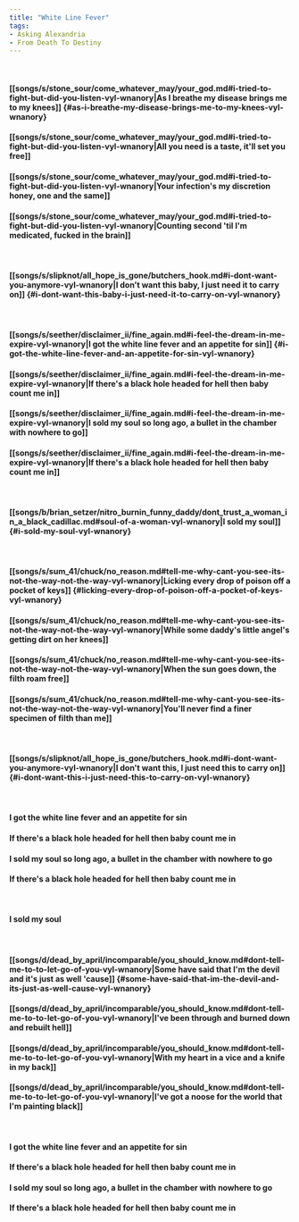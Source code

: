 ```yaml
---
title: "White Line Fever"
tags:
- Asking Alexandria
- From Death To Destiny
---
```

&nbsp;
#### [[songs/s/stone_sour/come_whatever_may/your_god.md#i-tried-to-fight-but-did-you-listen-vyl-wnanory|As I breathe my disease brings me to my knees]] {#as-i-breathe-my-disease-brings-me-to-my-knees-vyl-wnanory}
#### [[songs/s/stone_sour/come_whatever_may/your_god.md#i-tried-to-fight-but-did-you-listen-vyl-wnanory|All you need is a taste, it'll set you free]]
#### [[songs/s/stone_sour/come_whatever_may/your_god.md#i-tried-to-fight-but-did-you-listen-vyl-wnanory|Your infection's my discretion honey, one and the same]]
#### [[songs/s/stone_sour/come_whatever_may/your_god.md#i-tried-to-fight-but-did-you-listen-vyl-wnanory|Counting second 'til I'm medicated, fucked in the brain]]
&nbsp;
#### [[songs/s/slipknot/all_hope_is_gone/butchers_hook.md#i-dont-want-you-anymore-vyl-wnanory|I don't want this baby, I just need it to carry on]] {#i-dont-want-this-baby-i-just-need-it-to-carry-on-vyl-wnanory}
&nbsp;
#### [[songs/s/seether/disclaimer_ii/fine_again.md#i-feel-the-dream-in-me-expire-vyl-wnanory|I got the white line fever and an appetite for sin]] {#i-got-the-white-line-fever-and-an-appetite-for-sin-vyl-wnanory}
#### [[songs/s/seether/disclaimer_ii/fine_again.md#i-feel-the-dream-in-me-expire-vyl-wnanory|If there's a black hole headed for hell then baby count me in]]
#### [[songs/s/seether/disclaimer_ii/fine_again.md#i-feel-the-dream-in-me-expire-vyl-wnanory|I sold my soul so long ago, a bullet in the chamber with nowhere to go]]
#### [[songs/s/seether/disclaimer_ii/fine_again.md#i-feel-the-dream-in-me-expire-vyl-wnanory|If there's a black hole headed for hell then baby count me in]]
&nbsp;
#### [[songs/b/brian_setzer/nitro_burnin_funny_daddy/dont_trust_a_woman_in_a_black_cadillac.md#soul-of-a-woman-vyl-wnanory|I sold my soul]] {#i-sold-my-soul-vyl-wnanory}
&nbsp;
#### [[songs/s/sum_41/chuck/no_reason.md#tell-me-why-cant-you-see-its-not-the-way-not-the-way-vyl-wnanory|Licking every drop of poison off a pocket of keys]] {#licking-every-drop-of-poison-off-a-pocket-of-keys-vyl-wnanory}
#### [[songs/s/sum_41/chuck/no_reason.md#tell-me-why-cant-you-see-its-not-the-way-not-the-way-vyl-wnanory|While some daddy's little angel's getting dirt on her knees]]
#### [[songs/s/sum_41/chuck/no_reason.md#tell-me-why-cant-you-see-its-not-the-way-not-the-way-vyl-wnanory|When the sun goes down, the filth roam free]]
#### [[songs/s/sum_41/chuck/no_reason.md#tell-me-why-cant-you-see-its-not-the-way-not-the-way-vyl-wnanory|You'll never find a finer specimen of filth than me]]
&nbsp;
#### [[songs/s/slipknot/all_hope_is_gone/butchers_hook.md#i-dont-want-you-anymore-vyl-wnanory|I don't want this, I just need this to carry on]] {#i-dont-want-this-i-just-need-this-to-carry-on-vyl-wnanory}
&nbsp;
#### I got the white line fever and an appetite for sin
#### If there's a black hole headed for hell then baby count me in
#### I sold my soul so long ago, a bullet in the chamber with nowhere to go
#### If there's a black hole headed for hell then baby count me in
&nbsp;
#### I sold my soul
&nbsp;
#### [[songs/d/dead_by_april/incomparable/you_should_know.md#dont-tell-me-to-to-let-go-of-you-vyl-wnanory|Some have said that I'm the devil and it's just as well 'cause]] {#some-have-said-that-im-the-devil-and-its-just-as-well-cause-vyl-wnanory}
#### [[songs/d/dead_by_april/incomparable/you_should_know.md#dont-tell-me-to-to-let-go-of-you-vyl-wnanory|I've been through and burned down and rebuilt hell]]
#### [[songs/d/dead_by_april/incomparable/you_should_know.md#dont-tell-me-to-to-let-go-of-you-vyl-wnanory|With my heart in a vice and a knife in my back]]
#### [[songs/d/dead_by_april/incomparable/you_should_know.md#dont-tell-me-to-to-let-go-of-you-vyl-wnanory|I've got a noose for the world that I'm painting black]]
&nbsp;
#### I got the white line fever and an appetite for sin
#### If there's a black hole headed for hell then baby count me in
#### I sold my soul so long ago, a bullet in the chamber with nowhere to go
#### If there's a black hole headed for hell then baby count me in
